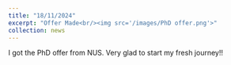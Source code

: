 ```yaml
---
title: "18/11/2024"
excerpt: "Offer Made<br/><img src='/images/PhD offer.png'>"
collection: news
---
```

I got the PhD offer from NUS. Very glad to start my fresh journey!!
